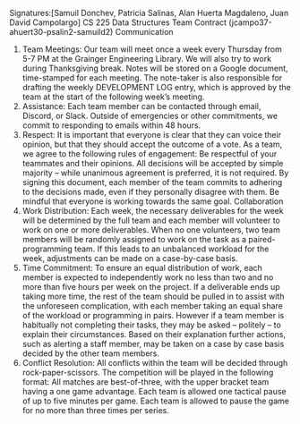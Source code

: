 Signatures:[Samuil Donchev, Patricia Salinas, Alan Huerta Magdaleno, Juan David Campolargo]
CS 225 Data Structures 
Team Contract (jcampo37-ahuert30-psalin2-samuild2) Communication 
1. Team Meetings: Our team will meet once a week every Thursday from 5-7 PM at the Grainger Engineering Library. We will also try to work during Thanksgiving break. Notes will be stored on a Google document, time-stamped for each meeting. The note-taker is also responsible for drafting the weekly DEVELOPMENT LOG entry, which is approved by the team at the start of the following week’s meeting. 
2. Assistance: Each team member can be contacted through email, Discord, or Slack. Outside of emergencies or other commitments, we commit to responding to emails within 48 hours. 
3. Respect: It is important that everyone is clear that they can voice their opinion, but that they should accept the outcome of a vote. As a team, we agree to the following rules of engagement: Be respectful of your teammates and their opinions. All decisions will be accepted by simple majority – while unanimous agreement is preferred, it is not required. By signing this document, each member of the team commits to adhering to the decisions made, even if they personally disagree with them. Be mindful that everyone is working towards the same goal.
Collaboration 
1. Work Distribution: Each week, the necessary deliverables for the week will be determined by the full team and each member will volunteer to work on one or more deliverables. When no one volunteers, two team members will be randomly assigned to work on the task as a paired-programming team. If this leads to an unbalanced workload for the week, adjustments can be made on a case-by-case basis. 
2. Time Commitment: To ensure an equal distribution of work, each member is expected to independently work no less than two and no more than five hours per week on the project. If a deliverable ends up taking more time, the rest of the team should be pulled in to assist with the unforeseen complication, with each member taking an equal share of the workload or programming in pairs. 
However if a team member is habitually not completing their tasks, they may be asked – politely – to explain their circumstances. Based on their explanation further actions, such as alerting a staff member, may be taken on a case by case basis decided by the other team members. 
3. Conflict Resolution: All conflicts within the team will be decided through rock-paper-scissors. The competition will be played in the following format: All matches are best-of-three, with the upper bracket team having a one game advantage. Each team is allowed one tactical pause of up to five minutes per game. Each team is allowed to pause the game for no more than three times per series.


